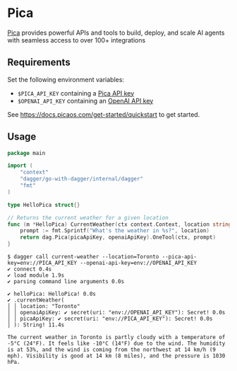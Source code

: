 # Pica

[Pica](https://www.picaos.com/) provides powerful APIs and tools to build, deploy, and scale AI agents with seamless access to over 100+ integrations

## Requirements

Set the following environment variables:

- `$PICA_API_KEY` containing a [Pica API key](https://app.picaos.com/)
- `$OPENAI_API_KEY` containing an [OpenAI API key](https://platform.openai.com/)

See https://docs.picaos.com/get-started/quickstart to get started.

## Usage

```go
package main

import (
	"context"
	"dagger/go-with-dagger/internal/dagger"
	"fmt"
)

type HelloPica struct{}

// Returns the current weather for a given location
func (m *HelloPica) CurrentWeather(ctx context.Context, location string, picaApiKey *dagger.Secret, openaiApiKey *dagger.Secret) (string, error) {
	prompt := fmt.Sprintf("What's the weather in %s?", location)
	return dag.Pica(picaApiKey, openaiApiKey).OneTool(ctx, prompt)
}
```

```shell
$ dagger call current-weather --location=Toronto --pica-api-key=env://PICA_API_KEY --openai-api-key=env://OPENAI_API_KEY
✔ connect 0.4s
✔ load module 1.9s
✔ parsing command line arguments 0.0s

✔ helloPica: HelloPica! 0.0s
✔ .currentWeather(
│ │ location: "Toronto"
│ │ openaiApiKey: ✔ secret(uri: "env://OPENAI_API_KEY"): Secret! 0.0s
│ │ picaApiKey: ✔ secret(uri: "env://PICA_API_KEY"): Secret! 0.0s
│ ): String! 11.4s

The current weather in Toronto is partly cloudy with a temperature of -5°C (24°F). It feels like -10°C (14°F) due to the wind. The humidity is at 53%, and the wind is coming from the northwest at 14 km/h (9 mph). Visibility is good at 14 km (8 miles), and the pressure is 1030 hPa.
```
